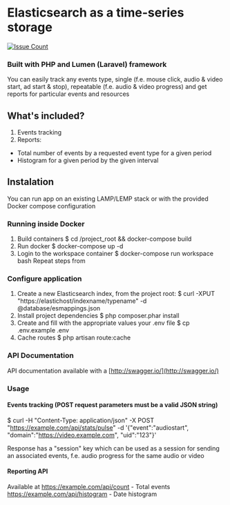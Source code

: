 
# Elasticsearch as a time-series storage
[![Issue Count](https://codeclimate.com/github/lifekent/elasticsearch-time-series/badges/issue_count.svg)](https://codeclimate.com/github/lifekent/elasticsearch-time-series)
### Built with PHP and Lumen (Laravel) framework

You can easily track any events type, single (f.e. mouse click, audio & video start, ad start & stop), repeatable (f.e. audio & video progress) and get reports for particular events and resources

## What's included?

1. Events tracking
2. Reports:
  * Total number of events by a requested event type for a given period
  * Histogram for a given period by the given interval
  
## Instalation
You can run app on an existing LAMP/LEMP stack or with the provided Docker compose configuration

### Running inside Docker
1. Build containers
$ cd /project_root && docker-compose build
2. Run docker
$ docker-compose up -d
3. Login to the workspace container
$ docker-compose run workspace bash
Repeat steps from 

### Configure application
1. Create a new Elasticsearch index, from the project root:
$ curl -XPUT "https://elastichost/indexname/typename" -d @database/esmappings.json
2. Install project dependencies
$ php composer.phar install
3. Create and fill with the appropriate values your .env file
$ cp .env.example .env
4. Cache routes
$ php artisan route:cache

### API Documentation
API documentation available with a [http://swagger.io/](http://swagger.io/)

### Usage
#### Events tracking (POST request parameters must be a valid JSON string)
$ curl -H "Content-Type: application/json" -X POST "https://example.com/api/stats/pulse" -d '{"event":"audiostart", "domain":"https://video.example.com", "uid":"123"}' 

Response has a "session" key which can be used as a session for sending an associated events, f.e. audio progress for the same
audio or video

#### Reporting API
Available at 
https://example.com/api/count - Total events
https://example.com/api/histogram - Date histogram
